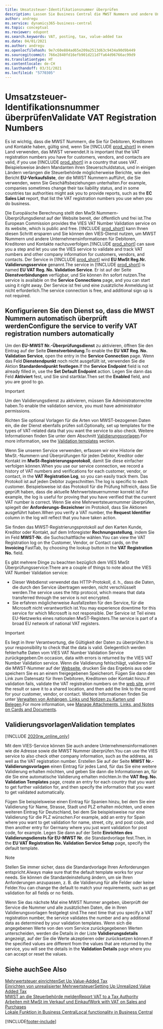 ```yaml
---
title: Umsatzsteuer-Identifikationsnummer überprüfen
description: Lassen Sie Business Central die MWST Nummern und andere Unternehmensinformationen für Ihre Kontakte, Kunden und Lieferanten basierend auf dem VIES-MWST Nummern-Überprüfungsdienst der Europäischen Union validieren.
author: andregu
ms.service: dynamics365-business-central
ms.topic: conceptual
ms.reviewer: edupont
ms.search.keywords: VAT, posting, tax, value-added tax
ms.date: 04/01/2021
ms.author: andregu
ms.openlocfilehash: 9e7c60e884ad65e209a2513d63c9434a90d9b449
ms.sourcegitcommit: 766e2840fd16efb901d211d7fa64d96766ac99d9
ms.translationtype: HT
ms.contentlocale: de-CH
ms.lasthandoff: 03/31/2021
ms.locfileid: "5770305"
---
```

# <a name="validate-vat-registration-numbers"></a><span data-ttu-id="00c55-103">Umsatzsteuer-Identifikationsnummer überprüfen</span><span class="sxs-lookup"><span data-stu-id="00c55-103">Validate VAT Registration Numbers</span></span>

<span data-ttu-id="00c55-104">Es ist wichtig, dass die MWST Nummern, die Sie für Debitoren, Kreditoren und Kontakte haben, gültig sind, wenn Sie [!INCLUDE [prod_short](includes/prod_short.md)] in einem Land verwenden, das MWST verwendet.</span><span class="sxs-lookup"><span data-stu-id="00c55-104">It is important that the VAT registration numbers you have for customers, vendors, and contacts are valid, if you use [!INCLUDE [prod_short](includes/prod_short.md)] in a country that uses VAT.</span></span> <span data-ttu-id="00c55-105">Beispielsweise ändern Mandanten ihren Steuerschuldstatus, und in einigen Ländern verlangen die Steuerbehörde möglicherweise Berichte, wie den Bericht **EU-Verkaufsliste**, der die MWST Nummern aufführt, die Sie verwenden, wenn Sie Geschäftsbeziehungen unterhalten.</span><span class="sxs-lookup"><span data-stu-id="00c55-105">For example, companies sometimes change their tax liability status, and in some countries tax authorities might ask you to provide reports, such as the **EC Sales List** report, that list the VAT registration numbers you use when you do business.</span></span>

<span data-ttu-id="00c55-106">Die Europäische Berechnung stellt den MwSt Nummern-Überprüfungsdienst auf der Website bereit, der öffentlich und frei ist.</span><span class="sxs-lookup"><span data-stu-id="00c55-106">The European Commission provides the VIES VAT Number Validation service on its website, which is public and free.</span></span> <span data-ttu-id="00c55-107">[!INCLUDE [prod_short](includes/prod_short.md)] kann Ihnen diesen Schritt ersparen und Sie können den VIES-Dienst nutzen, um MWST Nummern und andere Unternehmensinformationen für Debitoren, Kreditoren und Kontakte nachzuverfolgen.</span><span class="sxs-lookup"><span data-stu-id="00c55-107">[!INCLUDE [prod_short](includes/prod_short.md)] can save you a step and let you use the VIES service to validate and track VAT numbers and other company information for customers, vendors, and contacts.</span></span> <span data-ttu-id="00c55-108">Der Service in [!INCLUDE [prod_short](includes/prod_short.md)] wird **EU MwSt Reg.Nr. Validierungsservice** genannt.</span><span class="sxs-lookup"><span data-stu-id="00c55-108">The service in [!INCLUDE [prod_short](includes/prod_short.md)] is named **EU VAT Reg. No. Validation Service**.</span></span> <span data-ttu-id="00c55-109">Er ist auf der Seite **Dienstverbindungen** verfügbar, und Sie können ihn sofort nutzen.</span><span class="sxs-lookup"><span data-stu-id="00c55-109">The service is available on the **Service Connections** page, and you can start using it right away.</span></span> <span data-ttu-id="00c55-110">Der Service ist frei und eine zusätzliche Anmeldung ist nicht erforderlich.</span><span class="sxs-lookup"><span data-stu-id="00c55-110">The service connection is free, and additional sign up is not required.</span></span>

## <a name="configure-the-service-to-verify-vat-registration-numbers-automatically"></a><span data-ttu-id="00c55-111">Konfigurieren Sie den Dienst so, dass die MWST Nummern automatisch überprüft werden</span><span class="sxs-lookup"><span data-stu-id="00c55-111">Configure the service to verify VAT registration numbers automatically</span></span>

<span data-ttu-id="00c55-112">Um den **EU-MWST Nr.-Überprüfungsdienst** zu aktivieren, öffnen Sie den Eintrag auf der Seite **Dienstverbindung**.</span><span class="sxs-lookup"><span data-stu-id="00c55-112">To enable the **EU VAT Reg. No. Validation Service**, open the entry in the **Service Connection** page.</span></span> <span data-ttu-id="00c55-113">Wenn das Feld **Dienstendpunkt** noch nicht ausgefüllt ist, verwenden Sie die Aktion **Standardendpunkt festlegen**.</span><span class="sxs-lookup"><span data-stu-id="00c55-113">If the **Service Endpoint** field is not already filled in, use the **Set Default Endpoint** action.</span></span> <span data-ttu-id="00c55-114">Legen Sie dann das Feld **Aktiviert** fest, und Sie sind startklar.</span><span class="sxs-lookup"><span data-stu-id="00c55-114">Then set the **Enabled** field, and you are good to go.</span></span>  

> [!IMPORTANT]
> <span data-ttu-id="00c55-115">Um den Validierungsdienst zu aktivieren, müssen Sie Administratorrechte haben.</span><span class="sxs-lookup"><span data-stu-id="00c55-115">To enable the validation service, you must have administrator permissions.</span></span>

<span data-ttu-id="00c55-116">Richten Sie optional Vorlagen für die Arten von MWST-bezogenen Daten ein, die der Dienst ebenfalls prüfen soll.</span><span class="sxs-lookup"><span data-stu-id="00c55-116">Optionally, set up templates for the types of VAT-related data that you want the service to also check.</span></span> <span data-ttu-id="00c55-117">Weitere Informationen finden Sie unter dem Abschnitt [Validierungsvorlagen](#validation-templates).</span><span class="sxs-lookup"><span data-stu-id="00c55-117">For more information, see the [Validation templates](#validation-templates) section.</span></span>

<span data-ttu-id="00c55-118">Wenn Sie unseren Service verwenden, erfassen wir eine Historie der MwSt.-Nummern und Überprüfungen für jeden Debitor, Kreditor oder Kontakt im **MwSt-Registrierungsprotokoll**, damit Sie diese einfacher verfolgen können.</span><span class="sxs-lookup"><span data-stu-id="00c55-118">When you use our service connection, we record a history of VAT numbers and verifications for each customer, vendor, or contact, in the **VAT Registration Log**, so you can easily track them.</span></span> <span data-ttu-id="00c55-119">Das Protokoll ist auf jeden Debitor zugeschnitten.</span><span class="sxs-lookup"><span data-stu-id="00c55-119">The log is specific to each customer.</span></span> <span data-ttu-id="00c55-120">Beispielsweise ist das Protokoll für die Prüfung hilfreich, dass Sie geprüft haben, dass die aktuelle Mehrwertsteuernummer korrekt ist.</span><span class="sxs-lookup"><span data-stu-id="00c55-120">For example, the log is useful for proving that you have verified that the current VAT number is correct.</span></span> <span data-ttu-id="00c55-121">Wenn Sie eine Mehrwertsteuernummer überprüfen, spiegelt der **Anforderungs-Bezeichner** im Protokoll, dass Sie Aktionen ausgeführt haben.</span><span class="sxs-lookup"><span data-stu-id="00c55-121">When you verify a VAT number, the **Request Identifier** column in the log will reflect that you have taken action.</span></span>

<span data-ttu-id="00c55-122">Sie finden das MWST-Registrierungsprotokoll auf den Karten Kunde, Kreditor oder Kontakt, auf dem Inforegister **Rechnungsstellung**, indem Sie im Feld **MWST-Nr.** die Suchschaltfläche wählen.</span><span class="sxs-lookup"><span data-stu-id="00c55-122">You can view the VAT Registration log on the Customer, Vendor, or Contact cards, on the **Invoicing** FastTab, by choosing the lookup button in the **VAT Registration No.** field.</span></span>  

<span data-ttu-id="00c55-123">Es gibt mehrere Dinge zu beachten bezüglich dem VIES MwSt Überprüfungsservice:</span><span class="sxs-lookup"><span data-stu-id="00c55-123">There are a couple of things to note about the VIES VAT Number Validation service:</span></span>

* <span data-ttu-id="00c55-124">Dieser Webdienst verwendet das HTTP-Protokoll, d. h., dass die Daten, die durch den Service übertragen werden, nicht verschlüsselt werden.</span><span class="sxs-lookup"><span data-stu-id="00c55-124">The service uses the http protocol, which means that data transferred through the service is not encrypted.</span></span>  
* <span data-ttu-id="00c55-125">Sie erfahren möglicherweise Ausfallzeiten für den Service, für die Microsoft nicht verantwortlich ist.</span><span class="sxs-lookup"><span data-stu-id="00c55-125">You may experience downtime for this service for which Microsoft is not responsible.</span></span> <span data-ttu-id="00c55-126">Der Service ist Teil eines EU-Netzwerks eines nationalen MwST-Registers.</span><span class="sxs-lookup"><span data-stu-id="00c55-126">The service is part of a broad EU network of national VAT registers.</span></span>

> [!IMPORTANT]
> <span data-ttu-id="00c55-127">Es liegt in Ihrer Verantwortung, die Gültigkeit der Daten zu überprüfen.</span><span class="sxs-lookup"><span data-stu-id="00c55-127">It is your responsibility to check that the data is valid.</span></span> <span data-ttu-id="00c55-128">Gelegentlich werden fehlerhafte Daten vom VIES VAT Number Validation Service zurückgegeben.</span><span class="sxs-lookup"><span data-stu-id="00c55-128">On occasion, data with errors is returned by the VIES VAT Number Validation service.</span></span> <span data-ttu-id="00c55-129">Wenn die Validierung fehlschlägt, validieren Sie die MWST-Nummer auf der [Webseite](https://ec.europa.eu/taxation_customs/vies/), drucken Sie das Ergebnis aus oder speichern Sie es an einem freigegebenen Speicherort. Fügen Sie dann den Link zum Datensatz für Ihren Debitoren, Kreditoren oder Kontakt hinzu.</span><span class="sxs-lookup"><span data-stu-id="00c55-129">If validation fails, validate the VAT registration numbers on the [web site](https://ec.europa.eu/taxation_customs/vies/), print the result or save it to a shared location, and then add the link to the record for your customer, vendor, or contact.</span></span> <span data-ttu-id="00c55-130">Weitere Informationen finden Sie unter [Verwalten von Anhängen, Links und Notizen zu Karten und Belegen](ui-how-add-link-to-record.md).</span><span class="sxs-lookup"><span data-stu-id="00c55-130">For more information, see [Manage Attachments, Links, and Notes on Cards and Documents](ui-how-add-link-to-record.md).</span></span>

## <a name="validation-templates"></a><span data-ttu-id="00c55-131">Validierungsvorlagen</span><span class="sxs-lookup"><span data-stu-id="00c55-131">Validation templates</span></span>

[!INCLUDE [2020rw_online_only](includes/2020rw_online_only.md)]

<span data-ttu-id="00c55-132">Mit dem VIES-Service können Sie auch andere Unternehmensinformationen wie die Adresse sowie die MWST Nummer überprüfen.</span><span class="sxs-lookup"><span data-stu-id="00c55-132">You can use the VIES service to also check other company information, such as the address, as well as the VAT registration number.</span></span> <span data-ttu-id="00c55-133">Erstellen Sie auf der Seite **MWST Nr.-Validierungsvorlagen** einen Eintrag für jedes Land, für das Sie eine weitere Validierung erhalten möchten, und geben Sie dann die Informationen an, für die Sie eine automatische Validierung erhalten möchten.</span><span class="sxs-lookup"><span data-stu-id="00c55-133">In the **VAT Reg. No. Validation Templates** page, create an entry for each country that you want to get further validation for, and then specify the information that you want to get validated automatically.</span></span>  

<span data-ttu-id="00c55-134">Fügen Sie beispielsweise einen Eintrag für Spanien hinzu, bei dem Sie eine Validierung für Name, Strasse, Stadt und PLZ erhalten möchten, und einen weiteren Eintrag für Deutschland, bei dem Sie beispielsweise nur eine Validierung für die PLZ wünschen.</span><span class="sxs-lookup"><span data-stu-id="00c55-134">For example, add an entry for Spain where you want to get validation for name, street, city, and post code, and then another entry for Germany where you just want validation for post code, for example.</span></span> <span data-ttu-id="00c55-135">Legen Sie dann auf der Seite **Einrichten des Validierungsdiensts für EU-MWST Nr.** die Standardvorlage fest.</span><span class="sxs-lookup"><span data-stu-id="00c55-135">Then, in the **EU VAT Registration No. Validation Service Setup** page, specify the default template.</span></span>  

> [!NOTE]
> <span data-ttu-id="00c55-136">Stellen Sie immer sicher, dass die Standardvorlage Ihren Anforderungen entspricht.</span><span class="sxs-lookup"><span data-stu-id="00c55-136">Always make sure that the default template works for your needs.</span></span> <span data-ttu-id="00c55-137">Sie können die Standardeinstellung ändern, um sie Ihren Anforderungen anzupassen, z. B. die Validierung für alle Felder oder keine Felder.</span><span class="sxs-lookup"><span data-stu-id="00c55-137">You can change the default to match your requirements, such as get validation for all fields or no fields.</span></span>

<span data-ttu-id="00c55-138">Wenn Sie das nächste Mal eine MWST Nummer angeben, überprüft der Service die Nummer und alle zusätzlichen Daten, die in Ihren Validierungsvorlagen festgelegt sind.</span><span class="sxs-lookup"><span data-stu-id="00c55-138">The next time that you specify a VAT registration number, the service validates the number and any additional data as determined by your validation templates.</span></span> <span data-ttu-id="00c55-139">Wenn sich die angegebenen Werte von den vom Service zurückgegebenen Werten unterscheiden, werden die Details in der Liste **Validierungsdetails** angezeigt, auf der Sie die Werte akzeptieren oder zurücksetzen können.</span><span class="sxs-lookup"><span data-stu-id="00c55-139">If the specified values are different from the values that are returned by the service, you will see the details in the **Validation Details** page where you can accept or reset the values.</span></span>  

## <a name="see-also"></a><span data-ttu-id="00c55-140">Siehe auch</span><span class="sxs-lookup"><span data-stu-id="00c55-140">See Also</span></span>

[<span data-ttu-id="00c55-141">Mehrwertsteuer einrichten</span><span class="sxs-lookup"><span data-stu-id="00c55-141">Set Up Value-Added Tax</span></span>](finance-setup-vat.md)  
[<span data-ttu-id="00c55-142">Einrichten von unrealisierter Mehrwertsteuer</span><span class="sxs-lookup"><span data-stu-id="00c55-142">Setting Up Unrealized Value Added Tax</span></span>](finance-setup-unrealized-vat.md)  
[<span data-ttu-id="00c55-143">MWST an die Steuerbehörde melden</span><span class="sxs-lookup"><span data-stu-id="00c55-143">Report VAT to a Tax Authority</span></span>](finance-how-report-vat.md)  
[<span data-ttu-id="00c55-144">Arbeiten mit MwSt im Verkauf und Einkauf</span><span class="sxs-lookup"><span data-stu-id="00c55-144">Work with VAT on Sales and Purchases</span></span>](finance-work-with-vat.md)  
[<span data-ttu-id="00c55-145">Lokale Funktion in Business Central</span><span class="sxs-lookup"><span data-stu-id="00c55-145">Local functionality in Business Central</span></span>](about-localization.md)  


[!INCLUDE[footer-include](includes/footer-banner.md)]
